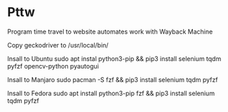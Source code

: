 # Pttw
Program time travel to website automates work with Wayback Machine

Copy geckodriver to /usr/local/bin/

Insall to Ubuntu sudo apt instal python3-pip && pip3 install selenium tqdm pyfzf opencv-python pyautogui

Insall to Manjaro sudo pacman -S fzf && pip3 install selenium tqdm pyfzf

Insall to Fedora sudo apt install python3-pip fzf && pip3 install selenium tqdm pyfzf
